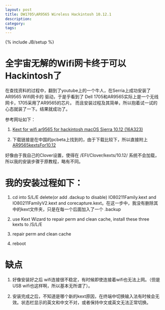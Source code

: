 ```yaml
---
layout: post
title: DW1705\AR9565 Wireless Hackintosh 10.12.1
description: 
category: 
tags: 
---
```

{% include JB/setup %}

# 全宇宙无解的Wifi网卡终于可以Hackintosh了

在查找资料的过程中，翻到了youtube上的一个牛人，在Serria上成功安装了 AR9565 Wifi网卡的
驱动，于是乎看到了 Dell 1705和AR9565实际上是一个无线网卡，1705采用了AR9565的芯片。
而且安装过程及其简单，所以抱着试一试的心态就装了一下。结果就成功了。


参考网址如下：
1. [Kext for wifi ar9565 for hackintosh macOS Sierra 10.12 (16A323)](https://www.youtube.com/watch?v=4Q_bLKSCFDU&index=1&list=PLOvTQVrAAYx-tSVQ_AXYzxF1M3mo00iSE
)

2. 下载链接是在中国的pcbeta上找到的，由于下载比较下，所以直接附上[AR9565kextsFor10.12](/assets/9565kexts.zip)


好像由于我自己的Clover设置，使得在 /EFI/Clover/kexts/10.12/ 系统不会加载，
所以我的安装步骤于原教程，略有不同。

# 我的安装过程如下：


1. cd into S/L/E delete(or add .dackup to disable) IO80211Family.kext and IO80211FamilyV2.kext and corecapture.kext。在这一步中，我没有删除其中的kext文件夹，只是在每一个后面加入了一个 .backup 

2. use Kext Wizard to repair perm and clean cache, install these three kexts to /S/L/E

3. repair perm and clean cache

4. reboot


# 缺点

1. 好像安装好之后 wifi连接很不稳定，有时候即使连接着wifi也无法上网。（但是USB wifi也这样啊，所以基本无所谓了）。

2. 安装完成之后，不知道是哪个新的kext原因，在终端中切换输入法有时候会无效。状态栏显示的英文和中文不对，或者保持中文或英文无法正常切换。



